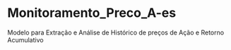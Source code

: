 # Monitoramento_Preco_A-es
Modelo para Extração e Análise  de Histórico de preços de Ação e Retorno Acumulativo
